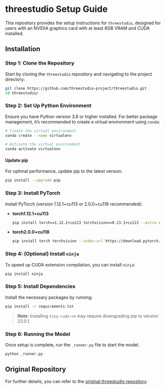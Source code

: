 # threestudio Setup Guide

This repository provides the setup instructions for `threestudio`, designed for users with an NVIDIA graphics card with at least 6GB VRAM and CUDA installed.

## Installation

### Step 1: Clone the Repository
Start by cloning the `threestudio` repository and navigating to the project directory:
```bash
git clone https://github.com/threestudio-project/threestudio.git
cd threestudio/
```

### Step 2: Set Up Python Environment
Ensure you have Python version 3.8 or higher installed. For better package management, it’s recommended to create a virtual environment using `conda`:

```bash
# Create the virtual environment
conda create --name virtualenv

# Activate the virtual environment
conda activate virtualenv
```

#### Update pip
For optimal performance, update pip to the latest version:
```bash
pip install --upgrade pip
```

### Step 3: Install PyTorch
Install PyTorch (version 1.12.1+cu113 or 2.0.0+cu118 recommended):

- **torch1.12.1+cu113**
  ```bash
  pip install torch==1.12.1+cu113 torchvision==0.13.1+cu113 --extra-index-url https://download.pytorch.org/whl/cu113
  ```

- **torch2.0.0+cu118**
  ```bash
  pip install torch torchvision --index-url https://download.pytorch.org/whl/cu118
  ```

### Step 4: (Optional) Install `ninja`
To speed up CUDA extension compilation, you can install `ninja`:
```bash
pip install ninja
```

### Step 5: Install Dependencies
Install the necessary packages by running:
```bash
pip install -r requirements.txt
```

> **Note**: Installing `tiny-cuda-nn` may require downgrading pip to version 23.0.1.

### Step 6: Running the Model
Once setup is complete, run the `_runner.py` file to start the model.

```bash
python _runner.py
```

## Original Repository
For further details, you can refer to the [original threestudio repository](https://github.com/threestudio-project/threestudio).

